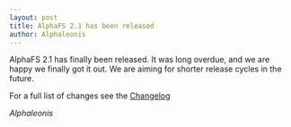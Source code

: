 ```yaml
---
layout: post
title: AlphaFS 2.1 has been released
author: Alphaleonis
---
```


AlphaFS 2.1 has finally been released. It was long overdue, and we are happy we finally got it out.
We are aiming for shorter release cycles in the future.

For a full list of changes see the [Changelog](/changelog/)

*Alphaleonis*
